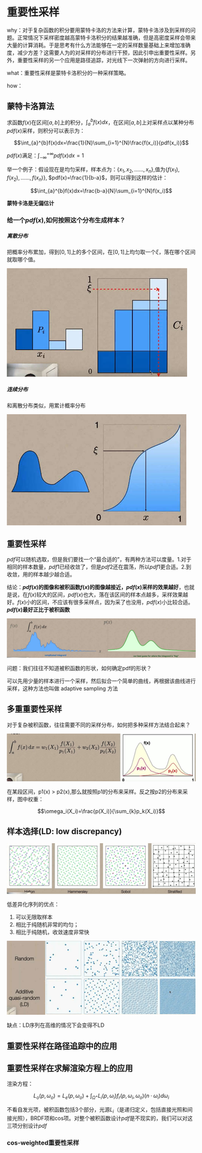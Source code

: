 # 重要性采样

why：对于复杂函数的积分要用蒙特卡洛的方法来计算，蒙特卡洛涉及到采样的问题。正常情况下采样密度越高蒙特卡洛积分的结果越准确，但是高密度采样会带来大量的计算消耗。于是思考有什么方法能够在一定的采样数量基础上来增加准确度，减少方差？这需要人为的对采样的分布进行干预，因此引申出重要性采样。另外，重要性采样的另一个应用是路径追踪，对光线下一次弹射的方向进行采样。

what：重要性采样是蒙特卡洛积分的一种采样策略。

how：

## 蒙特卡洛算法

求函数$f(x)$在区间$[a,b]$上的积分，$\int_{a}^{b}f(x)dx$，在区间$[a,b]$上对采样点以某种分布$pdf(x)$采样，则积分可以表示为：

$$\int_{a}^{b}f(x)dx=\frac{1}{N}\sum_{i=1}^{N}\frac{f(x_i)}{pdf(x_i)}$$

$pdf(x)$满足：$\int_{-\infty}^{+\infty}pdf(x)dx=1$

举一个例子：假设现在是均匀采样，样本点为：$\left\{x_1,x_2,……,x_n\right\}$,值为$\left\{f(x_1),f(x_2),……,f(x_n)\right\}$, $pdf(x)=\frac{1}{b-a}$，则可以得到这样的估计：

$$\int_{a}^{b}f(x)dx=\frac{b-a}{N}\sum_{i=1}^{N}f(x_i)$$

**蒙特卡洛是无偏估计**

### 给一个$pdf(x)$,如何按照这个分布生成样本？

##### 离散分布

把概率分布累加，得到$[0,1]$上的多个区间，在$[0,1]$上均匀取一个$\xi$，落在哪个区间就取哪个值。

![mkdocs](images/samplingDiscrete.jpg)

##### 连续分布

和离散分布类似，用累计概率分布

![mkdocs](images/samplingContinue.jpg)

## 重要性采样

$pdf$可以随机选取，但是我们要找一个“最合适的”，有两种方法可以度量。1.对于相同的样本数量，$pdf1$已经收敛了，但是$pdf2$还在震荡，所以$pdf1$更合适。2.到收敛，用的样本越少越合适。

结论：**$pdf(x)$的图像和被积函数$f(x)$的图像越接近，$pdf(x)$采样的效果越好**，也就是说，在$f(x)$较大的区间，$pdf(x)$也大，落在该区间的样本点越多，采样效果越好。$f(x)$小的区间，不应该有很多采样点，因为采了也没用，$pdf(x)$小比较合适。**$pdf(x)$最好正比于被积函数**

![mkdocs](images/importanceSampling.jpg)

问题：我们往往不知道被积函数的形状，如何确定pdf的形状？

可以先⽤少量的样本进⾏⼀个采样，然后拟合⼀个简单的曲线，再根据该曲线进⾏采样，这种⽅法也叫做 adaptive sampling ⽅法

## 多重重要性采样

对于复杂被积函数，往往需要不同的采样分布，如何把多种采样方法结合起来？

![mkdocs](images/multipleImportanceSampling.jpg)

在某段区间，p1(x) > p2(x),那么就按照p1的分布来采样。反之按p2的分布来采样，图中权重：

$$\omega_i(X_i)=\frac{p(X_i)}{\sum_{k}p_k(X_i)}$$

## 样本选择(LD: low discrepancy)

![mkdocs](images/lowDiscrepancy.png)

低差异化序列的优点：

1. 可以无限取样本
2. 相比于纯随机非常的均匀；
3. 相比于纯随机，收敛速度非常快

![mkdocs](images/randomAndLD.png)

缺点：LD序列在高维的情况下会变得不LD

## 重要性采样在路径追踪中的应用



## 重要性采样在求解渲染方程上的应用

渲染方程：

$$L_o(p,\omega_o)=L_e(p,\omega_o)+\int_{\Omega^+}L_i(p,\omega_i)f_r(p,\omega_i,\omega_o)(n·\omega_i)d\omega_i$$

不看自发光项，被积函数包括3个部分，光源$L_i$（是递归定义，包括直接光照和间接光照），BRDF项和cos项。对整个被积函数设计$pdf$是不现实的，我们可以对这三项分别设计$pdf$

### cos-weighted重要性采样
